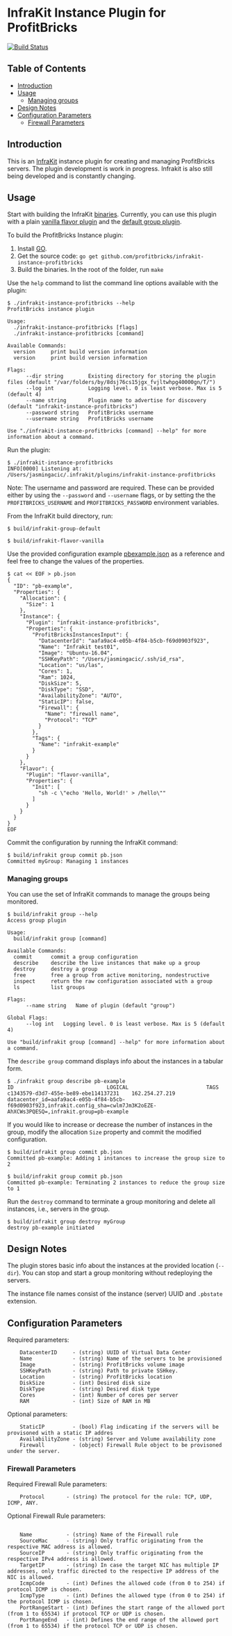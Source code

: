 # InfraKit Instance Plugin for ProfitBricks

[![Build Status](https://travis-ci.org/StackPointCloud/infrakit-instance-profitbricks.svg?branch=master)](https://travis-ci.org/StackPointCloud/infrakit-instance-profitbricks)


## Table of Contents
* [Introduction](#introduction)
* [Usage](#usage)
  * [Managing groups](#managing-groups)
* [Design Notes](#design-notes)
* [Configuration Parameters](#configuration-parameters)
  * [Firewall Parameters](#firewall-parameters)


## Introduction

This is an [InfraKit](https://github.com/docker/infrakit) instance plugin for creating and managing ProfitBricks servers.
The plugin development is work in progress. Infrakit is also still being developed and is constantly changing. 

## Usage

Start with building the InfraKit [binaries](https://github.com/docker/infrakit/blob/master/README.md#binaries).
Currently, you can use this plugin with a plain [vanilla flavor plugin](https://github.com/docker/infrakit/tree/master/pkg/example/flavor/vanilla) and the [default group plugin](https://github.com/docker/infrakit/blob/master/cmd/group/README.md).

To build the ProfitBricks Instance plugin:

1. Install [GO](https://golang.org/).  
2. Get the source code: `go get github.com/profitbricks/infrakit-instance-profitbricks` 
3. Build the binaries. In the root of the folder, run `make` 

Use the `help` command to list the command line options available with the plugin:

```shell
$ ./infrakit-instance-profitbricks --help
ProfitBricks instance plugin

Usage:
  ./infrakit-instance-profitbricks [flags]
  ./infrakit-instance-profitbricks [command]

Available Commands:
  version     print build version information
  version     print build version information

Flags:
      --dir string        Existing directory for storing the plugin files (default "/var/folders/by/8dsj76cs15jgx_fvjltwhpg40000gn/T/")
      --log int           Logging level. 0 is least verbose. Max is 5 (default 4)
      --name string       Plugin name to advertise for discovery (default "infrakit-instance-profitbricks")
      --password string   ProfitBricks username
      --username string   ProfitBricks username

Use "./infrakit-instance-profitbricks [command] --help" for more information about a command.

```

Run the plugin:

```shell
$ ./infrakit-instance-profitbricks 
INFO[0000] Listening at: /Users/jasmingacic/.infrakit/plugins/infrakit-instance-profitbricks 
```

Note: The username and password are required. These can be provided either by using the  `--password` and `--username` flags, or by setting the the `PROFITBRICKS_USERNAME` and `PROFITBRICKS_PASSWORD` environment variables.

From the InfraKit build directory, run:

```shell
$ build/infrakit-group-default
```

```shell
$ build/infrakit-flavor-vanilla
```

Use the provided configuration example [pbexample.json](./pbexample.json) as a reference and feel free to change the values of the properties.

```shell
$ cat << EOF > pb.json
{
  "ID": "pb-example",
  "Properties": {
    "Allocation": {
      "Size": 1
    },
    "Instance": {
      "Plugin": "infrakit-instance-profitbricks",
      "Properties": {
        "ProfitBricksInstancesInput": {
          "DatacenterId": "aafa9ac4-e05b-4f84-b5cb-f69d0903f923",
          "Name": "Infrakit test01",
          "Image": "Ubuntu-16.04",
          "SSHKeyPath": "/Users/jasmingacic/.ssh/id_rsa",
          "Location": "us/las",
          "Cores": 1,
          "Ram": 1024,
          "DiskSize": 5,
          "DiskType": "SSD",
          "AvailabilityZone": "AUTO",
          "StaticIP": false,
          "Firewall": {
            "Name": "firewall name",
            "Protocol": "TCP"
          }
        },
        "Tags": {
          "Name": "infrakit-example"
        }
      }
    },
    "Flavor": {
      "Plugin": "flavor-vanilla",
      "Properties": {
        "Init": [
          "sh -c \"echo 'Hello, World!' > /hello\""
        ]
      }
    }
  }
}
EOF
```

Commit the configuration by running the InfraKit command:

```shell
$ build/infrakit group commit pb.json
Committed myGroup: Managing 1 instances
```

### Managing groups

You can use the set of InfraKit commands to manage the groups being monitored.

```
$ build/infrakit group --help
Access group plugin

Usage:
  build/infrakit group [command]

Available Commands:
  commit      commit a group configuration
  describe    describe the live instances that make up a group
  destroy     destroy a group
  free        free a group from active monitoring, nondestructive
  inspect     return the raw configuration associated with a group
  ls          list groups

Flags:
      --name string   Name of plugin (default "group")

Global Flags:
      --log int   Logging level. 0 is least verbose. Max is 5 (default 4)

Use "build/infrakit group [command] --help" for more information about a command.
```

The `describe group` command displays info about the instances in a tabular form.

```
$ ./infrakit group describe pb-example
ID                            	LOGICAL                       	TAGS
c1343579-d3d7-455e-be89-ebe114137231	162.254.27.219                	datacenter_id=aafa9ac4-e05b-4f84-b5cb-f69d0903f923,infrakit.config_sha=cwlm7Jm3K2oEZE-AhXCWs3PQESQ=,infrakit.group=pb-example
```

If you would like to increase or decrease the number of instances in the group, modify the allocation `Size` property and commit the modified configuration.

```
$ build/infrakit group commit pb.json
Committed pb-example: Adding 1 instances to increase the group size to 2
```
```
$ build/infrakit group commit pb.json
Committed pb-example: Terminating 2 instances to reduce the group size to 1
```

Run the `destroy` command to terminate a group monitoring and delete all instances, i.e., servers in the group.

```
$ build/infrakit group destroy myGroup
destroy pb-example initiated
```

## Design Notes

The plugin stores basic info about the instances at the provided location (`--dir`). You can stop and start a group monitoring without redeploying the servers.

The instance file names consist of the instance (server) UUID and `.pbstate` extension.

## Configuration Parameters

Required parameters:

```
    DatacenterID     - (string) UUID of Virtual Data Center   
    Name             - (string) Name of the servers to be provisioned   
    Image            - (string) ProfitBricks volume image   
    SSHKeyPath       - (string) Path to private SSHkey.    
    Location         - (string) ProfitBricks location 
    DiskSize         - (int) Desired disk size  
    DiskType         - (string) Desired disk type  
    Cores            - (int) Number of cores per server      
    RAM              - (int) Size of RAM in MB
```

Optional parameters:
```
    StaticIP         - (bool) Flag indicating if the servers will be provisoned with a static IP addres
    AvailabilityZone - (string) Server and Volume availability zone
    Firewall         - (object) Firewall Rule object to be provisoned under the server.
```

### Firewall Parameters

Required Firewall Rule parameters:
```
    Protocol       - (string) The protocol for the rule: TCP, UDP, ICMP, ANY.
```

Optional Firewall Rule parameters:
```
    
    Name           - (string) Name of the Firewall rule
    SourceMac      - (string) Only traffic originating from the respective MAC address is allowed. 
    SourceIP       - (string) Only traffic originating from the respective IPv4 address is allowed.
    TargetIP       - (string) In case the target NIC has multiple IP addresses, only traffic directed to the respective IP address of the NIC is allowed.
    IcmpCode       - (int) Defines the allowed code (from 0 to 254) if protocol ICMP is chosen. 
    IcmpType       - (int) Defines the allowed type (from 0 to 254) if the protocol ICMP is chosen.   
    PortRangeStart - (int) Defines the start range of the allowed port (from 1 to 65534) if protocol TCP or UDP is chosen.   
    PortRangeEnd   - (int) Defines the end range of the allowed port (from 1 to 65534) if the protocol TCP or UDP is chosen.   
```